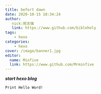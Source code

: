 ```yaml
---
title: befort dawn
date: 2020-10-15 18:34:24
author:
   nick:邢志强
   link: https://www.github.com/bibleholy
tags:
    - hexo
categories:
    - hexo
cover: /image/banner1.jpg
editor:
  name: Minfive
  link: https://www.github.com/Mrminfive
---
```


_**start hexo blog**_

`Print Hello Word!`